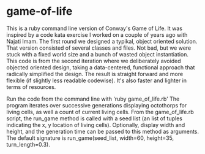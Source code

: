 # game-of-life
This is a ruby command line version of Conway's Game of Life. It was inspired by a code kata exercise I worked on a couple of years ago with Najati Imam. The first round we designed a typikal, object oriented solution. That version consisted of several classes and files. Not bad, but we were stuck with a fixed world size and a bunch of wasted object instantiation. This code is from the second iteration where we deliberately avoided objected oriented design, taking a data-centered, functional approach that radically simplified the design. The result is straight forward and more flexible (if slightly less readable codewise). It's also faster and lighter in terms of resources.

Run the code from the command line with 'ruby game_of_life.rb' The program iterates over successive generations displaying octothorps for living cells, as well a count of current living cells. From the game_of_life.rb script, the run_game method is called with a seed list (an list of tuples indicating the x, y location of living cells). Optionally, display width and height, and the generation time can be passed to this method as arguments. The default signature is run_game(seed_list, width=60, height=35, turn_length=0.3).
